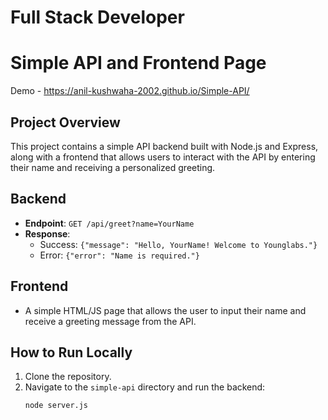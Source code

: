 # Full Stack Developer
# Simple API and Frontend Page
Demo - https://anil-kushwaha-2002.github.io/Simple-API/
## Project Overview
This project contains a simple API backend built with Node.js and Express, along with a frontend that allows users to interact with the API by entering their name and receiving a personalized greeting.

## Backend
- **Endpoint**: `GET /api/greet?name=YourName`
- **Response**:
  - Success: `{"message": "Hello, YourName! Welcome to Younglabs."}`
  - Error: `{"error": "Name is required."}`

## Frontend
- A simple HTML/JS page that allows the user to input their name and receive a greeting message from the API.

## How to Run Locally
1. Clone the repository.
2. Navigate to the `simple-api` directory and run the backend:
   ```bash
   node server.js

